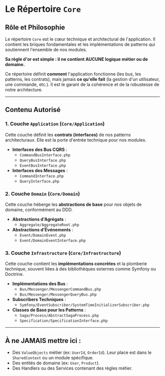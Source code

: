 # Le Répertoire `Core`

## Rôle et Philosophie

Le répertoire `Core` est le cœur technique et architectural de l'application. Il contient les briques fondamentales et les implémentations de patterns qui soutiennent l'ensemble de nos modules.

**Sa règle d'or est simple : il ne contient AUCUNE logique métier ou de domaine.**

Ce répertoire définit **comment** l'application fonctionne (les bus, les patterns, les contrats), mais jamais **ce qu'elle fait** (la gestion d'un utilisateur, une commande, etc.). Il est le garant de la cohérence et de la robustesse de notre architecture.

---

## Contenu Autorisé

### 1. Couche `Application` (`Core/Application`)

Cette couche définit les **contrats (interfaces)** de nos patterns architecturaux. Elle est la porte d'entrée technique pour nos modules.

* **Interfaces des Bus CQRS** :
    * `CommandBusInterface.php`
    * `QueryBusInterface.php`
    * `EventBusInterface.php`
* **Interfaces des Messages** :
    * `CommandInterface.php`
    * `QueryInterface.php`

### 2. Couche `Domain` (`Core/Domain`)

Cette couche héberge les **abstractions de base** pour nos objets de domaine, conformément au DDD.

* **Abstractions d'Agrégats** :
    * `Aggregate/AggregateRoot.php`
* **Abstractions d'Événements** :
    * `Event/DomainEvent.php`
    * `Event/DomainEventInterface.php`

### 3. Couche `Infrastructure` (`Core/Infrastructure`)

Cette couche contient les **implémentations concrètes** et la plomberie technique, souvent liées à des bibliothèques externes comme Symfony ou Doctrine.

* **Implémentations des Bus** :
    * `Bus/Messenger/MessengerCommandBus.php`
    * `Bus/Messenger/MessengerQueryBus.php`
* **Subscribers Techniques** :
    * `Symfony/EventSubscriber/SystemTimeInitializerSubscriber.php`
* **Classes de Base pour les Patterns** :
    * `Saga/Process/AbstractSagaProcess.php`
    * `Specification/SpecificationInterface.php`

---

## À ne JAMAIS mettre ici :

* Des `ValueObjects` métier (ex: `UserId`, `OrderId`). Leur place est dans le `SharedContext` ou un module spécifique.
* Des entités de domaine (ex: `User`, `Product`).
* Des Handlers ou des Services contenant des règles métier.
